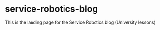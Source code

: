# service-robotics-blog
This is the landing page for the Service Robotics blog (University lessons)
